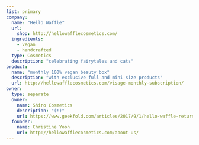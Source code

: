 ```yaml
---
list: primary
company:
  name: "Hello Waffle"
  url:
    shop: http://hellowafflecosmetics.com/
  ingredients:
    - vegan
    - handcrafted
  type: Cosmetics
  description: "celebrating fairytales and cats"
product:
  name: "monthly 100% vegan beauty box"
  description: "with exclusive full and mini size products"
  url: http://hellowafflecosmetics.com/visage-monthly-subscription/
owner:
  type: separate
  owner:
    name: Shiro Cosmetics
    description: "(!)"
    url: https://www.geekfold.com/articles/2017/9/1/hello-waffle-returns-shiro-cosmetics-founder-discusses-acquisition-and-future-as-site-reopens
  founder:
    name: Christine Yoon
    url: http://hellowafflecosmetics.com/about-us/
---
```

